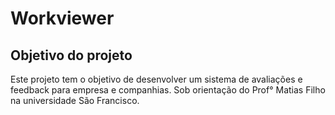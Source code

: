 # Workviewer

## Objetivo do projeto

Este projeto tem o objetivo de desenvolver um sistema de avaliações e feedback para empresa e companhias. 
Sob orientação do Prof° Matias Filho na universidade São Francisco.
